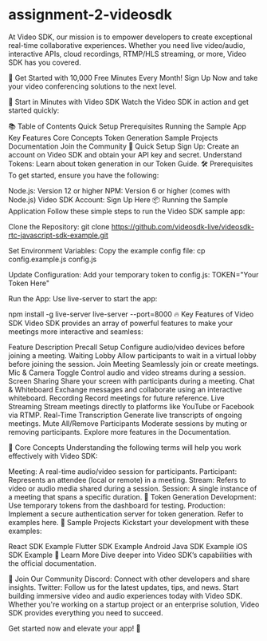 # assignment-2-videosdk

At Video SDK, our mission is to empower developers to create exceptional real-time collaborative experiences. Whether you need live video/audio, interactive APIs, cloud recordings, RTMP/HLS streaming, or more, Video SDK has you covered.

🎉 Get Started with 10,000 Free Minutes Every Month!
Sign Up Now and take your video conferencing solutions to the next level.

🏁 Start in Minutes with Video SDK
Watch the Video SDK in action and get started quickly:


📚 Table of Contents
Quick Setup
Prerequisites
Running the Sample App
Key Features
Core Concepts
Token Generation
Sample Projects
Documentation
Join the Community
🔧 Quick Setup
Sign Up: Create an account on Video SDK and obtain your API key and secret.
Understand Tokens: Learn about token generation in our Token Guide.
🛠 Prerequisites
To get started, ensure you have the following:

Node.js: Version 12 or higher
NPM: Version 6 or higher (comes with Node.js)
Video SDK Account: Sign Up Here
📦 Running the Sample Application
Follow these simple steps to run the Video SDK sample app:

Clone the Repository:
git clone https://github.com/videosdk-live/videosdk-rtc-javascript-sdk-example.git

Set Environment Variables:
Copy the example config file:
cp config.example.js config.js

Update Configuration:
Add your temporary token to config.js:
TOKEN="Your Token Here"

Run the App:
Use live-server to start the app:

npm install -g live-server
live-server --port=8000
🔥 Key Features of Video SDK
Video SDK provides an array of powerful features to make your meetings more interactive and seamless:

Feature	Description
Precall Setup	Configure audio/video devices before joining a meeting.
Waiting Lobby	Allow participants to wait in a virtual lobby before joining the session.
Join Meeting	Seamlessly join or create meetings.
Mic & Camera Toggle	Control audio and video streams during a session.
Screen Sharing	Share your screen with participants during a meeting.
Chat & Whiteboard	Exchange messages and collaborate using an interactive whiteboard.
Recording	Record meetings for future reference.
Live Streaming	Stream meetings directly to platforms like YouTube or Facebook via RTMP.
Real-Time Transcription	Generate live transcripts of ongoing meetings.
Mute All/Remove Participants	Moderate sessions by muting or removing participants.
Explore more features in the Documentation.

🧠 Core Concepts
Understanding the following terms will help you work effectively with Video SDK:

Meeting: A real-time audio/video session for participants.
Participant: Represents an attendee (local or remote) in a meeting.
Stream: Refers to video or audio media shared during a session.
Session: A single instance of a meeting that spans a specific duration.
🔑 Token Generation
Development: Use temporary tokens from the dashboard for testing.
Production: Implement a secure authentication server for token generation. Refer to examples here.
📖 Sample Projects
Kickstart your development with these examples:

React SDK Example
Flutter SDK Example
Android Java SDK Example
iOS SDK Example
📝 Learn More
Dive deeper into Video SDK’s capabilities with the official documentation.

💬 Join Our Community
Discord: Connect with other developers and share insights.
Twitter: Follow us for the latest updates, tips, and news.
Start building immersive video and audio experiences today with Video SDK. Whether you're working on a startup project or an enterprise solution, Video SDK provides everything you need to succeed.

Get started now and elevate your app! 🎉
